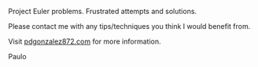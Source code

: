 Project Euler problems. Frustrated attempts and solutions.

Please contact me with any tips/techniques you think I would benefit from.

Visit [pdgonzalez872.com](www.pdgonzalez872.com) for more information.

Paulo
